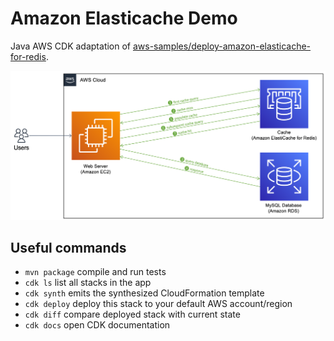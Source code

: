 # Amazon Elasticache Demo

Java AWS CDK adaptation of [aws-samples/deploy-amazon-elasticache-for-redis](https://aws.amazon.com/fr/blogs/database/deploy-amazon-elasticache-for-redis-using-aws-cdk/).

![image](docs/high-level-design.png)

## Useful commands

 * `mvn package`     compile and run tests
 * `cdk ls`          list all stacks in the app
 * `cdk synth`       emits the synthesized CloudFormation template
 * `cdk deploy`      deploy this stack to your default AWS account/region
 * `cdk diff`        compare deployed stack with current state
 * `cdk docs`        open CDK documentation

